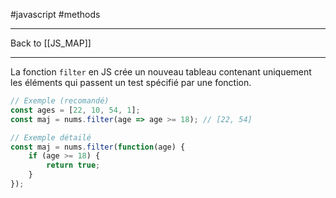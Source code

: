 #javascript #methods
___
Back to [[JS_MAP]]
___

La fonction `filter` en JS crée un nouveau tableau contenant uniquement les éléments qui passent un test spécifié par une fonction.

```js
// Exemple (recomandé)
const ages = [22, 10, 54, 1];
const maj = nums.filter(age => age >= 18); // [22, 54]

// Exemple détailé
const maj = nums.filter(function(age) {
	if (age >= 18) {
		return true;
	}
});
```
